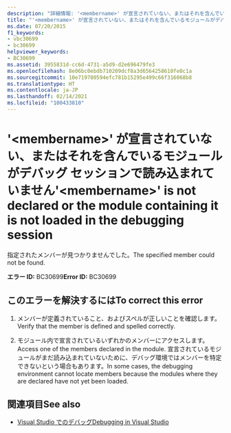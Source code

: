 ```yaml
---
description: "詳細情報: '<membername>' が宣言されていない、またはそれを含んでいるモジュールがデバッグ セッションで読み込まれていません"
title: "'<membername>' が宣言されていない、またはそれを含んでいるモジュールがデバッグ セッションで読み込まれていません"
ms.date: 07/20/2015
f1_keywords:
- vbc30699
- bc30699
helpviewer_keywords:
- BC30699
ms.assetid: 3955831d-cc6d-4731-a5d9-d2e696479fe3
ms.openlocfilehash: 8e06bc0ebdb710209dcf8a3d6564258610fe0c1a
ms.sourcegitcommit: 10e719780594efc781b15295e499c66f316068b8
ms.translationtype: HT
ms.contentlocale: ja-JP
ms.lasthandoff: 02/14/2021
ms.locfileid: "100433810"
---
```

# <a name="membername-is-not-declared-or-the-module-containing-it-is-not-loaded-in-the-debugging-session"></a><span data-ttu-id="e8cce-103">'\<membername>' が宣言されていない、またはそれを含んでいるモジュールがデバッグ セッションで読み込まれていません</span><span class="sxs-lookup"><span data-stu-id="e8cce-103">'\<membername>' is not declared or the module containing it is not loaded in the debugging session</span></span>

<span data-ttu-id="e8cce-104">指定されたメンバーが見つかりませんでした。</span><span class="sxs-lookup"><span data-stu-id="e8cce-104">The specified member could not be found.</span></span>  
  
 <span data-ttu-id="e8cce-105">**エラー ID:** BC30699</span><span class="sxs-lookup"><span data-stu-id="e8cce-105">**Error ID:** BC30699</span></span>  
  
## <a name="to-correct-this-error"></a><span data-ttu-id="e8cce-106">このエラーを解決するには</span><span class="sxs-lookup"><span data-stu-id="e8cce-106">To correct this error</span></span>  
  
1. <span data-ttu-id="e8cce-107">メンバーが定義されていること、およびスペルが正しいことを確認します。</span><span class="sxs-lookup"><span data-stu-id="e8cce-107">Verify that the member is defined and spelled correctly.</span></span>  
  
2. <span data-ttu-id="e8cce-108">モジュール内で宣言されているいずれかのメンバーにアクセスします。</span><span class="sxs-lookup"><span data-stu-id="e8cce-108">Access one of the members declared in the module.</span></span> <span data-ttu-id="e8cce-109">宣言されているモジュールがまだ読み込まれていないために、デバッグ環境ではメンバーを特定できないという場合もあります。</span><span class="sxs-lookup"><span data-stu-id="e8cce-109">In some cases, the debugging environment cannot locate members because the modules where they are declared have not yet been loaded.</span></span>  
  
## <a name="see-also"></a><span data-ttu-id="e8cce-110">関連項目</span><span class="sxs-lookup"><span data-stu-id="e8cce-110">See also</span></span>

- [<span data-ttu-id="e8cce-111">Visual Studio でのデバッグ</span><span class="sxs-lookup"><span data-stu-id="e8cce-111">Debugging in Visual Studio</span></span>](/visualstudio/debugger/debugger-feature-tour)
